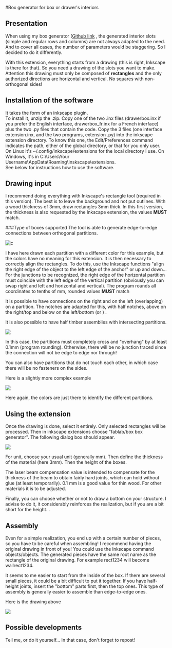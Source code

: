 #Box generator for box or drawer's interiors
## Presentation

When using my box generator ([Github link](https://github.com/thierry7100/GenBox) , the generated interior slots (simple and regular rows and columns) are not always adapted to the need.
And to cover all cases, the number of parameters would be staggering.
So I decided to do it differently.

With this extension, everything starts from a drawing (this is right, Inkscape is there for that). So you need a drawing of the slots you want to make.
Attention this drawing must only be composed of **rectangles** and the only authorized directions are horizontal and vertical. No squares with non-orthogonal sides!

## Installation of the software

It takes the form of an inkscape plugin. <br>
To install it, unzip the .zip. Copy one of the two .inx files (drawerbox.inx if you prefer the English interface, drawerbox_fr.inx for a French interface) plus the two .py files that contain the code. Copy the 3 files (one interface extension.inx, and the two programs, extension .py) into the inkscape extension directory. To know this one, the Edit/Preferences command indicates the path, either of the global directory, or that for you only user. On Linux it's ~/.config/inkscape/extensions for the local directory I use. On Windows, it's in C:\Users\Your Username\AppData\Roaming\inskscape\extensions. <br>
See below for instructions how to use the software.

## Drawing input

I recommend doing everything with Inkscape's rectangle tool (required in this version). The best is to leave the background and not put outlines. With a wood thickness of 3mm, draw rectangles 3mm thick. In this first version, the thickness is also requested by the Inkscape extension, the values ​​**MUST** match.

###Type of boxes supported
The tool is able to generate edge-to-edge connections between orthogonal partitions.

![c](/home/thierry/DrawerBox/Connection1.png "Edge-to-Edge Partition")

I have here drawn each partition with a different color for this example, but the colors have no meaning for this extension.
It is then necessary to correctly align the rectangles. To do this, use the Inkscape functions "align the right edge of the object to the left edge of the anchor" or up and down... For the junctions to be recognized, the right edge of the horizontal partition must coincide with the left edge of the vertical partition (obviously you can swap right and left and horizontal and vertical). The program rounds all coordinates to tenths of mm, rounded values ​​**MUST** match

It is possible to have connections on the right and on the left (overlapping) on ​​a partition. The notches are adapted for this, with half notches, above on the right/top and below on the left/bottom (or ) .

It is also possible to have half timber assemblies with intersecting partitions.

![ ](/home/thierry/DrawerBox/Connection2.png "intersecting partition")

In this case, the partitions must completely cross and "overhang" by at least 0.1mm (program rounding). Otherwise, there will be no junction traced since the connection will not be edge to edge nor through!

You can also have partitions that do not touch each other, in which case there will be no fasteners on the sides.

Here is a slightly more complex example

![ ](/home/thierry/DrawerBox/example.png "Example for box interior")

Here again, the colors are just there to identify the different partitions.

## Using the extension

Once the drawing is done, select it entirely. Only selected rectangles will be processed.
Then in inkscape extensions choose "fablab/box box generator". The following dialog box should appear.

![ ](/home/thierry/DrawerBox/Dialog_en.png "Extension Dialog")

For unit, choose your usual unit (generally mm).
Then define the thickness of the material (here 3mm).
Then the height of the boxes.

The laser beam compensation value is intended to compensate for the thickness of the beam to obtain fairly hard joints, which can hold without glue (at least temporarily). 0.1 mm is a good value for thin wood. For other materials it is to be adjusted.

Finally, you can choose whether or not to draw a bottom on your structure. I advise to do it, it considerably reinforces the realization, but if you are a bit short for the height...

## Assembly

Even for a simple realization, you end up with a certain number of pieces, so you have to be careful when assembling!
I recommend having the original drawing in front of you!
You could use the Inkscape command objects/objects. The generated pieces have the same root name as the rectangle of the original drawing. For example rect1234 will become wallrect1234. 

It seems to me easier to start from the inside of the box. If there are several small pieces, it could be a bit difficult to put it together.
If you have half-height joints, insert the "bottom" parts first, then the top ones. This type of assembly is generally easier to assemble than edge-to-edge ones.

Here is the drawing above

![ ](/home/thierry/DrawerBox/DrawerBox1.jpg "Interior mounted")


## Possible developments

Tell me, or do it yourself...
In that case, don't forget to repost!

